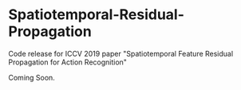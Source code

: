 # Spatiotemporal-Residual-Propagation
Code release for ICCV 2019 paper "Spatiotemporal Feature Residual Propagation for Action Recognition" 

Coming Soon.
